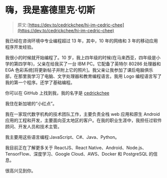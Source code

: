 # 嗨，我是塞德里克·切斯

> 原文:[https://dev.to/cedrickchee/hi-im-cedric-chee](https://dev.to/cedrickchee/hi-im-cedric-chee)

我已经在咨询环境中专业编程超过 13 年，其中，10 年的网络和 3 年的移动应用程序开发经验。

我很小的时候就开始编程了。10 岁，我上四年级的时候(在马来西亚，四年级是小学的第四学年)，父亲在给我买了一台 IBM PC。它配备了英特尔 80286 处理器和 EGA 色彩系统[将更新帖子并附上它的照片]。我父亲让我参加了课后电脑俱乐部，在那里我学习了电脑、文字处理器和教育编程语言。我用 Logo 编程语言写了我的第一个程序。还学了基础编程。

你可以在 GitHub 上找到我，我的名字是 [cedrickchee](https://github.com/cedrickchee)

我住在新加坡的“小红点”。

我在一家现代数字机构的技术团队工作，主要负责全栈 web 应用和原生 Android 应用的工程和开发，主要面向亚太地区的客户。在我的职业生涯中，我担任过软件顾问、开发人员和技术主管。

我主要用这些语言编程:JavaScript、C#、Java、Python。

我目前正在了解更多关于 ReactJS、React Native、Android、Node.js、TensorFlow、深度学习、Google Cloud、AWS、Docker 和 PostgreSQL 的信息。

很高兴见到你。